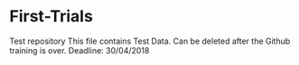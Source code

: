 # First-Trials
Test repository
This file contains Test Data.
Can be deleted after the Github training is over.
Deadline: 30/04/2018
